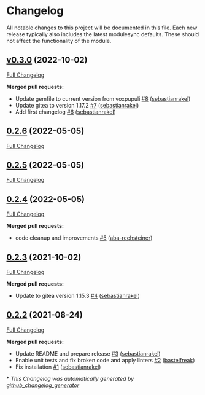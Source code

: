 # Changelog

All notable changes to this project will be documented in this file.
Each new release typically also includes the latest modulesync defaults.
These should not affect the functionality of the module.

## [v0.3.0](https://github.com/sebastianrakel/puppet-gitea/tree/v0.3.0) (2022-10-02)

[Full Changelog](https://github.com/sebastianrakel/puppet-gitea/compare/0.2.6...v0.3.0)

**Merged pull requests:**

- Update gemfile to current version from voxpupuli [\#8](https://github.com/sebastianrakel/puppet-gitea/pull/8) ([sebastianrakel](https://github.com/sebastianrakel))
- Update gitea to version 1.17.2 [\#7](https://github.com/sebastianrakel/puppet-gitea/pull/7) ([sebastianrakel](https://github.com/sebastianrakel))
- Add first changelog [\#6](https://github.com/sebastianrakel/puppet-gitea/pull/6) ([sebastianrakel](https://github.com/sebastianrakel))

## [0.2.6](https://github.com/sebastianrakel/puppet-gitea/tree/0.2.6) (2022-05-05)

[Full Changelog](https://github.com/sebastianrakel/puppet-gitea/compare/0.2.5...0.2.6)

## [0.2.5](https://github.com/sebastianrakel/puppet-gitea/tree/0.2.5) (2022-05-05)

[Full Changelog](https://github.com/sebastianrakel/puppet-gitea/compare/0.2.4...0.2.5)

## [0.2.4](https://github.com/sebastianrakel/puppet-gitea/tree/0.2.4) (2022-05-05)

[Full Changelog](https://github.com/sebastianrakel/puppet-gitea/compare/0.2.3...0.2.4)

**Merged pull requests:**

- code cleanup and improvements [\#5](https://github.com/sebastianrakel/puppet-gitea/pull/5) ([aba-rechsteiner](https://github.com/aba-rechsteiner))

## [0.2.3](https://github.com/sebastianrakel/puppet-gitea/tree/0.2.3) (2021-10-02)

[Full Changelog](https://github.com/sebastianrakel/puppet-gitea/compare/0.2.2...0.2.3)

**Merged pull requests:**

- Update to gitea version 1.15.3 [\#4](https://github.com/sebastianrakel/puppet-gitea/pull/4) ([sebastianrakel](https://github.com/sebastianrakel))

## [0.2.2](https://github.com/sebastianrakel/puppet-gitea/tree/0.2.2) (2021-08-24)

[Full Changelog](https://github.com/sebastianrakel/puppet-gitea/compare/6898902229f6995d5905fb4405b4f7b1c9986970...0.2.2)

**Merged pull requests:**

- Update README and prepare release [\#3](https://github.com/sebastianrakel/puppet-gitea/pull/3) ([sebastianrakel](https://github.com/sebastianrakel))
- Enable unit tests and fix broken code and apply linters [\#2](https://github.com/sebastianrakel/puppet-gitea/pull/2) ([bastelfreak](https://github.com/bastelfreak))
- Fix installation [\#1](https://github.com/sebastianrakel/puppet-gitea/pull/1) ([sebastianrakel](https://github.com/sebastianrakel))



\* *This Changelog was automatically generated by [github_changelog_generator](https://github.com/github-changelog-generator/github-changelog-generator)*
